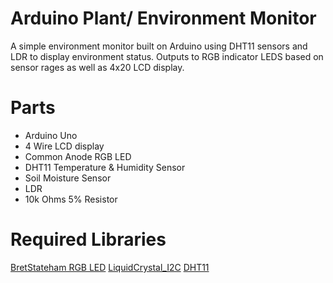 # Arduino Plant/ Environment Monitor

A simple environment monitor built on Arduino using DHT11 sensors and LDR to display environment status. Outputs to RGB indicator LEDS based on sensor rages as well as 4x20 LCD display.


# Parts

  - Arduino Uno
  - 4 Wire LCD display
  - Common Anode RGB LED
  - DHT11 Temperature & Humidity Sensor 
  - Soil Moisture Sensor
  - LDR
  - 10k Ohms 5% Resistor

# Required Libraries 
[BretStateham RGB LED](https://github.com/joemccann/dillinger/blob/master/KUBERNETES.md)
[LiquidCrystal_I2C](https://github.com/johnrickman/LiquidCrystal_I2C)
[DHT11](https://github.com/adidax/dht11)
